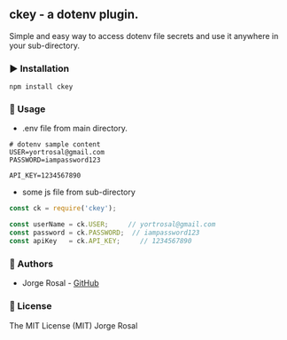## ckey - a dotenv plugin.
Simple and easy way to access dotenv file secrets and use it anywhere in your sub-directory.

### ▶️ Installation

```shell
npm install ckey
```

### 📝 Usage

  - .env file from main directory.
```
# dotenv sample content
USER=yortrosal@gmail.com
PASSWORD=iampassword123

API_KEY=1234567890
```

  - some js file from sub-directory
```js
const ck = require('ckey');

const userName = ck.USER;     // yortrosal@gmail.com
const password = ck.PASSWORD;  // iampassword123
const apiKey   = ck.API_KEY;     // 1234567890
```

### 🎩 Authors
  - Jorge Rosal - [GitHub](https://github.com/yortrosal)

### 📜 License
  The MIT License (MIT) Jorge Rosal
